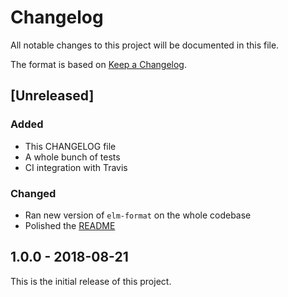 # Changelog

All notable changes to this project will be documented in this file.

The format is based on [Keep a Changelog](https://keepachangelog.com/en/1.0.0/).

## [Unreleased]

### Added

- This CHANGELOG file
- A whole bunch of tests
- CI integration with Travis

### Changed

- Ran new version of `elm-format` on the whole codebase
- Polished the [README](README.md)

## 1.0.0 - 2018-08-21

This is the initial release of this project.
